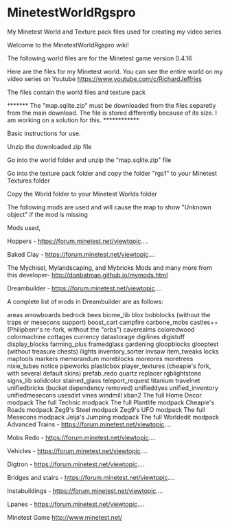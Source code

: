 # MinetestWorldRgspro
My Minetest World and Texture pack files used for creating my video series


Welcome to the MinetestWorldRgspro wiki!

The following world files are for the Minetest game version 0.4.16

Here are the files for my Minetest world. You can see the entire world on my video series on Youtube https://www.youtube.com/c/RichardJeffries

The files contain the world files and texture pack

******* The "map.sqlite.zip" must be downloaded from the files separetly from the main download.  The file is stored differently because of its size.  I am working on a solution for this. ************

Basic instructions for use.

Unzip the downloaded zip file

Go into the world folder and unzip the "map.sqlite.zip" file

Go into the texture pack folder and copy the folder "rgs1" to your Minetest Textures folder

Copy the World folder to your Minetest Worlds folder

The following mods are used and will cause the map to show "Unknown object" if the mod is missing

Mods used,

Hoppers - https://forum.minetest.net/viewtopic....

Baked Clay - https://forum.minetest.net/viewtopic....

The Mychisel, Mylandscaping, and Mybricks Mods and many more from this developer- http://donbatman.github.io/mymods.html

Dreambuilder - https://forum.minetest.net/viewtopic....

A complete list of mods in Dreambuilder are as follows:

areas
arrowboards
bedrock
bees
biome_lib
blox
bobblocks (without the traps or mesecons support)
boost_cart
campfire
carbone_mobs
castles++ (Philipbenr's re-fork, without the "orbs")
caverealms
coloredwood
colormachine
cottages
currency
datastorage
digilines
digistuff
display_blocks
farming_plus
framedglass
gardening
gloopblocks
glooptest (without treasure chests)
ilights
inventory_sorter
invsaw
item_tweaks
locks
maptools
markers
memorandum
moreblocks
moreores
moretrees
nixie_tubes
notice
pipeworks
plasticbox
player_textures (cheapie's fork, with several default skins)
prefab_redo
quartz
replacer
rgblightstone
signs_lib
solidcolor
stained_glass
teleport_request
titanium
travelnet
unifiedbricks (bucket dependency removed)
unifieddyes
unified_inventory
unifiedmesecons
usesdirt
vines
windmill
xban2
The full Home Decor modpack
The full Technic modpack
The full Plantlife modpack
Cheapie's Roads modpack
Zeg9's Steel modpack
Zeg9's UFO modpack
The full Mesecons modpack
Jeija's Jumping modpack
The full Worldedit modpack
Advanced Trains - https://forum.minetest.net/viewtopic....

Mobs Redo - https://forum.minetest.net/viewtopic....

Vehicles - https://forum.minetest.net/viewtopic....

Digtron - https://forum.minetest.net/viewtopic....

Bridges and stairs - https://forum.minetest.net/viewtopic....

Instabuildings - https://forum.minetest.net/viewtopic....

Lpanes - https://forum.minetest.net/viewtopic....

Minetest Game http://www.minetest.net/
